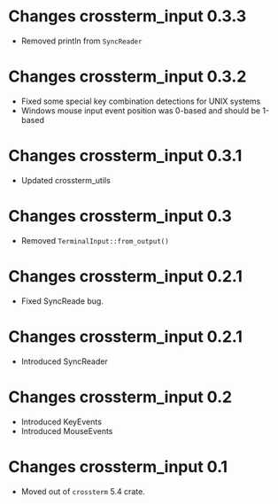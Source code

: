 # Changes crossterm_input 0.3.3
- Removed println from `SyncReader`

# Changes crossterm_input 0.3.2
- Fixed some special key combination detections for UNIX systems
- Windows mouse input event position was 0-based and should be 1-based

# Changes crossterm_input 0.3.1
- Updated crossterm_utils 

# Changes crossterm_input 0.3
- Removed `TerminalInput::from_output()` 

# Changes crossterm_input 0.2.1
- Fixed SyncReade bug.

# Changes crossterm_input 0.2.1
- Introduced SyncReader

# Changes crossterm_input 0.2
- Introduced KeyEvents
- Introduced MouseEvents

# Changes crossterm_input 0.1 
- Moved out of `crossterm` 5.4 crate. 
